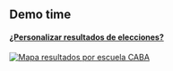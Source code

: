 ## Demo time

#### [¿Personalizar resultados de elecciones?](http://www.lanacion.com.ar/1809205-cayo-el-caudal-de-votos-de-pro-en-el-78-de-las-escuelas)

<a target="_blank" href="http://www.lanacion.com.ar/1809205-cayo-el-caudal-de-votos-de-pro-en-el-78-de-las-escuelas">
    <img alt="Mapa resultados por escuela CABA" class="img_70" data-src="images/20150705_CABA_POLLING.jpg"></img>
</a>






